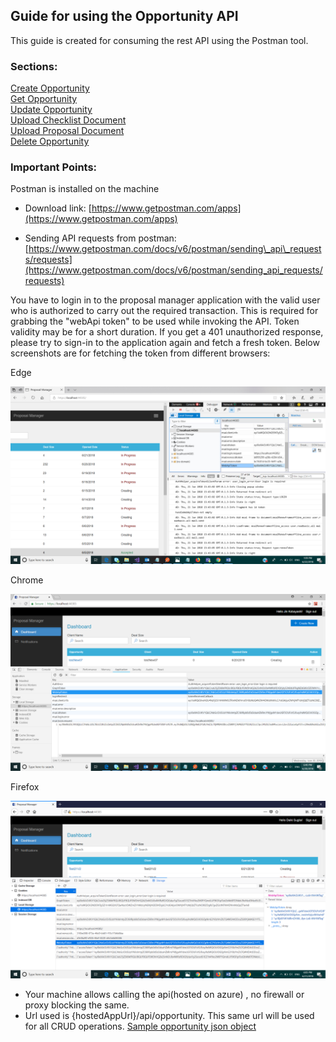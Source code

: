 

## Guide for using the Opportunity API

This guide is created for consuming the rest API using the Postman tool.

### Sections:
[Create Opportunity](CreateOpportunity.md)
<br>
[Get Opportunity](GetOpportunity.md)
<br>
[Update Opportunity](UpdateOpportunity.md)
<br>
[Upload Checklist Document](UploadChecklistDocument.md)
<br>
[Upload Proposal Document](UploadProposalDocument.md)
<br>
[Delete Opportunity](DeleteOpportunity.md)


### Important Points:

 Postman is installed on the machine

- Download link: [https://www.getpostman.com/apps](https://www.getpostman.com/apps)

- Sending API requests from postman: [https://www.getpostman.com/docs/v6/postman/sending\_api\_requests/requests](https://www.getpostman.com/docs/v6/postman/sending_api_requests/requests)



You have to login in to the proposal manager application with the valid user who is authorized to carry out the required transaction. This is required for grabbing the &quot;webApi token&quot; to be used while invoking the API. Token validity may be for a short duration. If you get a 401 unauthorized response, please try to sign-in to the application again and fetch a fresh token.  Below screenshots are for fetching the token from different browsers:

 Edge

![alt text](tokenfromedge.png)


Chrome

 ![alt text](tokenfromchrome.png)

Firefox

 ![alt text](tokenfromfirefox.png)

- Your machine allows calling the api(hosted on azure) , no firewall or proxy blocking the same.
- Url used is  \{hostedAppUrl}/api/opportunity. This same url will be used for all CRUD operations.
[Sample opportunity json object](SampleOpportunityJson.txt)


